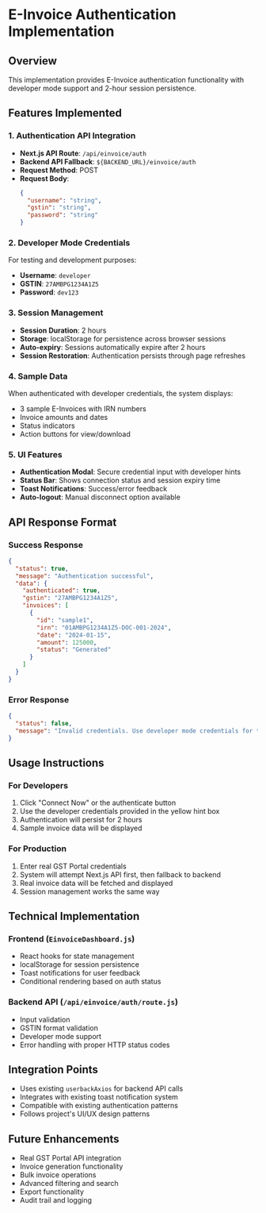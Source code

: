 # E-Invoice Authentication Implementation

## Overview
This implementation provides E-Invoice authentication functionality with developer mode support and 2-hour session persistence.

## Features Implemented

### 1. Authentication API Integration
- **Next.js API Route**: `/api/einvoice/auth` 
- **Backend API Fallback**: `${BACKEND_URL}/einvoice/auth`
- **Request Method**: POST
- **Request Body**:
  ```json
  {
    "username": "string",
    "gstin": "string", 
    "password": "string"
  }
  ```

### 2. Developer Mode Credentials
For testing and development purposes:
- **Username**: `developer`
- **GSTIN**: `27AMBPG1234A1Z5`
- **Password**: `dev123`

### 3. Session Management
- **Session Duration**: 2 hours
- **Storage**: localStorage for persistence across browser sessions
- **Auto-expiry**: Sessions automatically expire after 2 hours
- **Session Restoration**: Authentication persists through page refreshes

### 4. Sample Data
When authenticated with developer credentials, the system displays:
- 3 sample E-Invoices with IRN numbers
- Invoice amounts and dates
- Status indicators
- Action buttons for view/download

### 5. UI Features
- **Authentication Modal**: Secure credential input with developer hints
- **Status Bar**: Shows connection status and session expiry time
- **Toast Notifications**: Success/error feedback
- **Auto-logout**: Manual disconnect option available

## API Response Format

### Success Response
```json
{
  "status": true,
  "message": "Authentication successful",
  "data": {
    "authenticated": true,
    "gstin": "27AMBPG1234A1Z5",
    "invoices": [
      {
        "id": "sample1",
        "irn": "01AMBPG1234A1Z5-DOC-001-2024",
        "date": "2024-01-15",
        "amount": 125000,
        "status": "Generated"
      }
    ]
  }
}
```

### Error Response
```json
{
  "status": false,
  "message": "Invalid credentials. Use developer mode credentials for testing."
}
```

## Usage Instructions

### For Developers
1. Click "Connect Now" or the authenticate button
2. Use the developer credentials provided in the yellow hint box
3. Authentication will persist for 2 hours
4. Sample invoice data will be displayed

### For Production
1. Enter real GST Portal credentials
2. System will attempt Next.js API first, then fallback to backend
3. Real invoice data will be fetched and displayed
4. Session management works the same way

## Technical Implementation

### Frontend (`EinvoiceDashboard.js`)
- React hooks for state management
- localStorage for session persistence
- Toast notifications for user feedback
- Conditional rendering based on auth status

### Backend API (`/api/einvoice/auth/route.js`)
- Input validation
- GSTIN format validation
- Developer mode support
- Error handling with proper HTTP status codes

## Integration Points
- Uses existing `userbackAxios` for backend API calls
- Integrates with existing toast notification system
- Compatible with existing authentication patterns
- Follows project's UI/UX design patterns

## Future Enhancements
- Real GST Portal API integration
- Invoice generation functionality
- Bulk invoice operations
- Advanced filtering and search
- Export functionality
- Audit trail and logging
